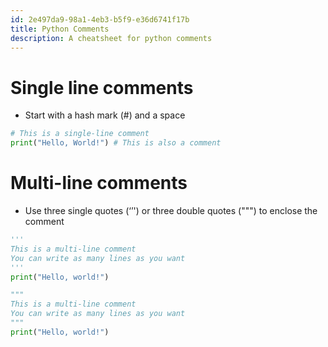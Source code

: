```yaml
---
id: 2e497da9-98a1-4eb3-b5f9-e36d6741f17b
title: Python Comments
description: A cheatsheet for python comments
---
```


# Single line comments
- Start with a hash mark (#) and a space

```python
# This is a single-line comment
print("Hello, World!") # This is also a comment
```

# Multi-line comments
- Use three single quotes (‘’') or three double quotes (""") to enclose the comment

```python
'''
This is a multi-line comment
You can write as many lines as you want
'''
print("Hello, world!")
```

```python
"""
This is a multi-line comment
You can write as many lines as you want
"""
print("Hello, world!")
```
